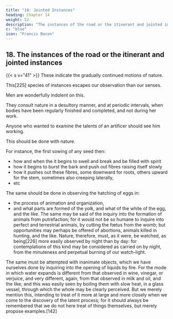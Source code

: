 ```yaml
---
title: "18: Jointed Instances"
heading: Chapter 14
weight: 52
description: "The instances of the road or the itinerant and jointed instances"
c: "blue"
icon: "Francis Bacon"
---
```



## 18. The instances of the road or the itinerant and jointed instances

{{< s v="41" >}} These indicate the gradually continued motions of nature. 

This[225] species of instances escapes our observation than our senses. 

Men are wonderfully indolent on this<!--  subject -->. 

They consult nature in a desultory manner, and at periodic intervals, when bodies have been regularly finished and completed, and not during her work. 

Anyone who wanted to examine the talents of an artificer should see him working. 

This should be done with nature. 

<!-- , he would not merely wish to see the rude materials of his art, and then his work when finished, but rather to be present while he is at labor, and proceeding with his work. Something of the same kind should be done with regard to nature.  -->

<!-- (which can easily be done, by pulling up every day seeds which have been two, three, or four days in the ground, and examining them diligently) -->

For instance, the first sowing of any seed then:
- how and when the it begins to swell and break and be filled with spirit
- how it begins to burst the bark and push out fibres raising itself <!-- a little at the same time, unless the ground be very stiff; --> slowly
- how it pushes out these fibres, some downward for roots, others upward for the stem, sometimes also creeping laterally, <!-- if it find the earth open and more yielding on one side, and the like. -->
- etc 

The same should be done in observing the hatching of eggs in:
- the process of animation and organization,
-  and what parts are formed of the yolk, and what of the white of the egg, and the like. The same may be said of the inquiry into the formation of animals from putrefaction; for it would not be so humane to inquire into perfect and terrestrial animals, by cutting the fœtus from the womb; but opportunities may perhaps be offered of abortions, animals killed in hunting, and the like. Nature, therefore, must, as it were, be watched, as being[226] more easily observed by night than by day: for contemplations of this kind may be considered as carried on by night, from the minuteness and perpetual burning of our watch-light.

The same must be attempted with inanimate objects, which we have ourselves done by inquiring into the opening of liquids by fire. For the mode in which water expands is different from that observed in wine, vinegar, or verjuice, and very different, again, from that observed in milk and oil, and the like; and this was easily seen by boiling them with slow heat, in a glass vessel, through which the whole may be clearly perceived. But we merely mention this, intending to treat of it more at large and more closely when we come to the discovery of the latent process; for it should always be remembered that we do not here treat of things themselves, but merely propose examples.[142]

